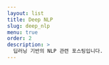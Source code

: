 ```yaml
---
layout: list
title: Deep NLP
slug: deep_nlp
menu: true
order: 2
description: >
  딥러닝 기반의 NLP 관련 포스팅입니다.
---
```

